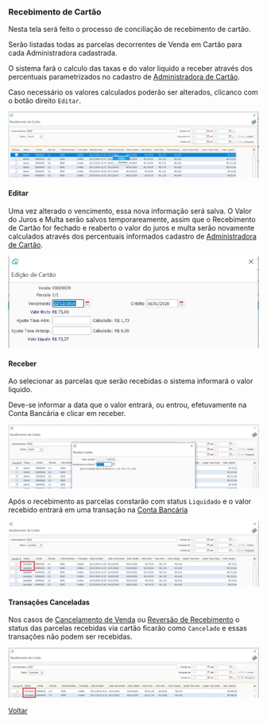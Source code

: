 ### Recebimento de Cartão

Nesta tela será feito o processo de conciliação de recebimento de cartão.

Serão listadas todas as parcelas decorrentes de Venda em Cartão para cada Administradora  cadastrada.

O sistema fará o calculo das taxas e do valor liquido a receber através dos percentuais parametrizados no cadastro de [Administradora de Cartão](financeiro_administradora_cartao.md).

Caso necessário os valores calculados poderão ser alterados, clicanco com o botão direito `Editar`.

![](images/financeiro_recebimento_cartao.jpg)



#### Editar

Uma vez alterado o vencimento, essa nova informação será salva. O Valor do Juros e Multa serão salvos temporareamente, assim que o Recebimento de Cartão for fechado e reaberto o valor do juros e multa serão novamente calculados através dos percentuais informados cadastro de [Administradora de Cartão](financeiro_administradora_cartao.md).



![](images/financeiro_recebimento_cartao_editar.jpg)



#### Receber

Ao selecionar as parcelas que serão recebidas o sistema informará o valor liquido. 

Deve-se informar a data que o valor entrará, ou entrou, efetuvamente na Conta Bancária e clicar em receber. 

![](images/financeiro_recebimento_cartao_receber.jpg)



 Após o recebimento as parcelas constarão com status `Liquidado` e o valor recebido entrará em uma transação na [Conta Bancária](financeiro_conta_bancaria.md)

![](images/financeiro_recebimento_cartao_liquidado.jpg)



#### Transações Canceladas

Nos casos de [Cancelamento de Venda](venda_cancelamento.md) ou [Reversão de Recebimento](financeiro_contas_receber.md#reversao) o status das parcelas recebidas via cartão ficarão como `Cancelado` e essas transações não podem ser recebidas.



![](images/financeiro_recebimento_cartao_cancelado.jpg)



[Voltar](financeiro.md)

